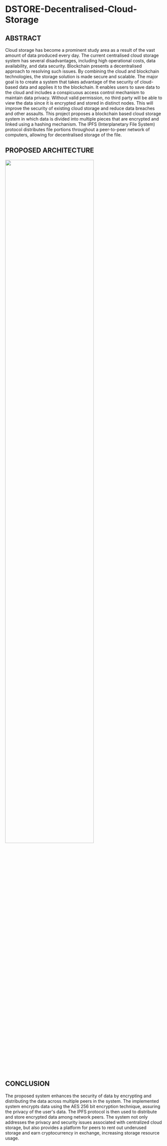 # DSTORE-Decentralised-Cloud-Storage

## <b>ABSTRACT</b>

Cloud storage has become a prominent study area as a result of the vast amount of data produced every day. The current centralised cloud storage system has several disadvantages, 
including high operational costs, data availability, and data security. Blockchain presents a decentralised approach to resolving such issues. By combining the cloud and blockchain technologies, the storage solution is made secure and scalable. The major goal is to create a system that takes advantage of the security of cloud-based data and applies it to the blockchain. It enables users to save data to the cloud and includes a conspicuous access control mechanism to maintain data privacy. Without valid permission, no third party will be able to view the data since it is encrypted and stored in distinct nodes. This will improve the security of existing cloud storage and reduce data breaches and other assaults. This project proposes a blockchain based cloud storage system in which data is divided into multiple pieces that are encrypted and linked using a hashing mechanism. The IPFS (Interplanetary File System) protocol distributes file portions throughout a peer-to-peer network of computers, allowing for decentralised storage of the file.

## <b>PROPOSED ARCHITECTURE</b>

<img src="https://github.com/jill-amudhini/DSTORE-Decentralised-Cloud-Storage/blob/main/Screenshots/SystemArchitecture.png" width=75% height=75%>

## <b>CONCLUSION</b>
The proposed system enhances the security of data by encrypting and distributing the data across multiple peers in the system. The implemented system encrypts data using the AES 256 bit encryption technique, assuring the privacy of the user's data. The IPFS protocol is then used to distribute and store encrypted data among network peers. The system not only addresses the privacy and security issues associated with centralized cloud storage, but also provides a platform for peers to rent out underused storage and earn cryptocurrency in exchange, increasing storage resource usage.

